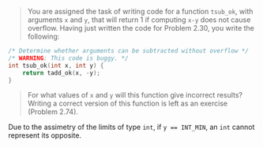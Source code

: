 > You are assigned the task of writing code for a function `tsub_ok`, with
arguments `x` and `y`, that will return 1 if computing `x-y` does not cause
overflow. Having just written the code for Problem 2.30, you write the
following:

```c
/* Determine whether arguments can be subtracted without overflow */
/* WARNING: This code is buggy. */
int tsub_ok(int x, int y) {
    return tadd_ok(x, -y);
}
```

> For what values of `x` and `y` will this function give incorrect results?
Writing a correct version of this function is left as an exercise
(Problem 2.74).

Due to the assimetry of the limits of type `int`, if `y == INT_MIN`, an `int`
cannot represent its opposite.
